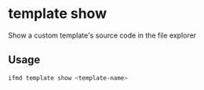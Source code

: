 # template show

Show a custom template's source code in the file explorer

## Usage

```bash
ifmd template show <template-name>
```
